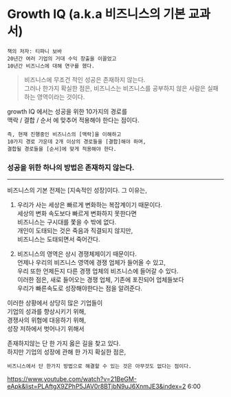 # Growth IQ (a.k.a 비즈니스의 기본 교과서)

```
책의 저자: 티파니 보바
20년간 여러 기업의 거대 수익 창출을 이끌었고
10년간 비즈니스에 대해 연구를 했다.
```

> 비즈니스에 무조건 적인 성공은 존재하지 않는다.  
> 그러나 한가지 확실한 점은, 비즈니스는 비즈니스를 공부하지 않은 사람은 실패하는 영역이라는 것이다.

growth IQ 에서는 성공을 위한 10가지의 경로를  
맥락 / 결합 / 순서 에 맞추어 적용해야 한다는 점이다.

```
즉, 현재 진행중인 비즈니스의 [맥락]을 이해하고
10가지 경로 가운데 2개 이상의 경로들을 [결합]해야 하며,
결합될 경로들을 [순서]에 맞게 적용해야 한다.
```

### 성공을 위한 하나의 방법은 존재하지 않는다.

---

비즈니스의 기본 전제는 [지속적인 성장]이다. 그 이유는,

1.  우리가 사는 세상은 빠르게 변화하는 복잡계이기 때문이다.  
    세상의 변화 속도보다 빠르게 변화하지 못한다면  
    비즈니스는 구시대를 쫓을 수 밖에 없다.  
    개인이 도태되는 것은 죽음과 직결되지 않지만,  
    비즈니스는 도태되면서 죽어간다.

2.  비즈니스의 영역은 상시 경쟁체제이기 때문이다.  
    언제나 우리의 비즈니스 영역에 경쟁 업체가 들어올 수 있고,  
    우리 또한 언제든지 다른 경쟁 업체의 비즈니스에 들어갈 수 있다.  
    이러한 점은, 새로 들어오는 경쟁 업체, 기존에 포진되어 업체들보다  
    우리가 빠른속도로 성장해야한다는 점을 알려준다.

이러한 상황에서 상당히 많은 기업들이  
기업의 성과를 향상시키기 위해,  
경쟁사의 위협에 대응하기 위해,  
성장 저하에서 벗어나기 위해서

존재하지않는 단 한 가지 옳은 길을 찾고 있다.  
하지만 기업의 성장에 관해 한 가지 확실한 점은,

```
비즈니스에서 단 한가지 방법으로 해결할 수 있는 것은 아무것도 없다는 점이다.
```

https://www.youtube.com/watch?v=21BeGM-eApk&list=PLAftgX9ZPhP5JAV0r8BTjbN9uJ6XnmJE3&index=2
6:00
